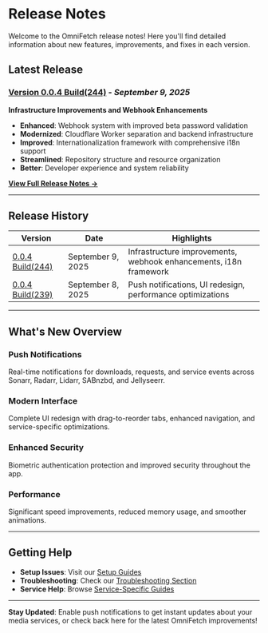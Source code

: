 # Release Notes

Welcome to the OmniFetch release notes! Here you'll find detailed information about new features, improvements, and fixes in each version.

## Latest Release

### [Version 0.0.4 Build(244)](v0.0.4-244.md) - *September 9, 2025*

**Infrastructure Improvements and Webhook Enhancements**

- **Enhanced**: Webhook system with improved beta password validation
- **Modernized**: Cloudflare Worker separation and backend infrastructure
- **Improved**: Internationalization framework with comprehensive i18n support
- **Streamlined**: Repository structure and resource organization
- **Better**: Developer experience and system reliability

[**View Full Release Notes →**](v0.0.4-244.md)

---

## Release History

| Version | Date | Highlights |
|---------|------|------------|
| [0.0.4 Build(244)](v0.0.4-244.md) | September 9, 2025 | Infrastructure improvements, webhook enhancements, i18n framework |
| [0.0.4 Build(239)](v0.0.4-239.md) | September 8, 2025 | Push notifications, UI redesign, performance optimizations |

---

## What's New Overview

### Push Notifications
Real-time notifications for downloads, requests, and service events across Sonarr, Radarr, Lidarr, SABnzbd, and Jellyseerr.

### Modern Interface
Complete UI redesign with drag-to-reorder tabs, enhanced navigation, and service-specific optimizations.

### Enhanced Security
Biometric authentication protection and improved security throughout the app.

### Performance
Significant speed improvements, reduced memory usage, and smoother animations.

---

## Getting Help

- **Setup Issues**: Visit our [Setup Guides](../setup/)
- **Troubleshooting**: Check our [Troubleshooting Section](../troubleshooting/)
- **Service Help**: Browse [Service-Specific Guides](../services/)

---

**Stay Updated**: Enable push notifications to get instant updates about your media services, or check back here for the latest OmniFetch improvements!